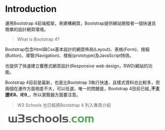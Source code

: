# Introduction

運用Bootstrap 4前端框架，來建構網頁，Bootstrap提供網站開發者一個快速且簡單的設計網頁環境。

> What is Bootstrap 4?

Bootstrap包含Html與Css基本設計的網頁佈局\(Layout\)、表格\(Form\)、按鈕\(Button\)、導覽\(Navigation\)、樣板\(prototype\)及JavaScript特效。‌

也提供了快速建立響應式網頁設計\(Responsive web design，RWD\)網站的功能。

Bootstrap 4目前是最新，也是比Bootstrap 3執行快速，且樣式資料也比較多，但兩個在運作方面相差不大，可以任選，唯一的問題是，Bootstrap 4目前已經_**不支援IE8、IE9**_，所以瀏覽器方面要注意。

> W3 Schools 也已經將Bootstrap 4 列入專頁介紹

[![](.gitbook/assets/w3c.jpg)](https://www.w3schools.com/default.asp)

